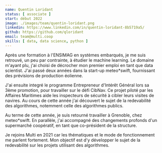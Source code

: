 ```yaml
---
name: Quentin Loridant
status: [ associate ]
start: début 2022
image: ./images/team/quentin-loridant.png
linkedin: https://www.linkedin.com/in/quentin-loridant-8b5719a5/
github: https://github.com/qloridant
email: team@multi.coop
skills: [ data, data science, python ]
---
```


Après une formation à l'ENSIMAG en systèmes embarqués, je me suis retrouvé, un peu par contrainte, à étudier le machine learning. Le domaine m'ayant plu, j'ai choisi de décrocher mon premier emploi en tant que data scientist. J'ai passé deux années dans la start-up meteo\*swift, fournissant des prévisions de production éolienne. 

J'ai ensuite integré le programme Entrepreneur d'Intérêt Général lors sa 3ème promotion, pour travailler sur le défi CibNav. Ce projet piloté par les Affaires Maritimes aide les inspecteurs de sécurité à cibler leurs visites de navires. Au cours de cette année j'ai découvert le sujet de la redevabilité des algorithmes, notemment celle des algorithmes publics. 

Au terme de cette année, je suis retourné travailler à Grenoble, chez meteo\*swift. En parallèle, j'ai accompagné des changements profonds d'un supermarché coopératif, en tant que co-président de la structure.

Je rejoins Multi en 2021 car les thématiques et le mode de fonctionnement me parlent fortement. Mon objectif est d'y développer le sujet de la redevabilité sur les projets utilisant des algorithmes. 
